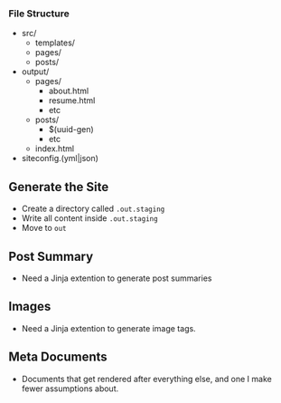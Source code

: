 ### File Structure

* src/
    * templates/
    * pages/
    * posts/
* output/
    * pages/
        * about.html
        * resume.html
        * etc
    * posts/
        * $(uuid-gen)
        * etc
    * index.html
* siteconfig.(yml|json)

## Generate the Site

* Create a directory called `.out.staging`
* Write all content inside `.out.staging`
* Move to `out`

## Post Summary

* Need a Jinja extention to generate post summaries

## Images

* Need a Jinja extention to generate image tags.

## Meta Documents

* Documents that get rendered after everything else, and one I make
    fewer assumptions about.
